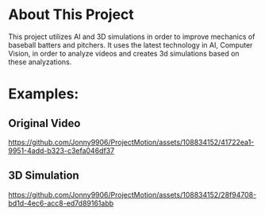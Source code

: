 # About This Project
This project utilizes AI and 3D simulations in order to improve mechanics of baseball batters and pitchers. It uses the latest technology in AI, Computer Vision, in order to analyze videos and creates 3d simulations based on these analyzations.


# Examples:
## Original Video
https://github.com/Jonny9906/ProjectMotion/assets/108834152/41722ea1-9951-4add-b323-c3efa046df37

## 3D Simulation
https://github.com/Jonny9906/ProjectMotion/assets/108834152/28f94708-bd1d-4ec6-acc8-ed7d89161abb

